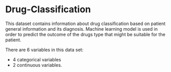 # Drug-Classification
This dataset contains information about drug classification based on patient general information and its diagnosis. Machine learning model is used in order to predict
the outcome of the drugs type that might be suitable for the patient.

There are 6 variables in this data set:
* 4 categorical variables
* 2 continuous variables.
